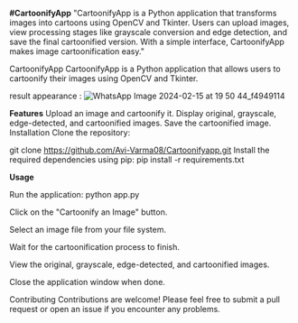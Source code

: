 **#CartoonifyApp**
"CartoonifyApp is a Python application that transforms images into cartoons using OpenCV and Tkinter. Users can upload images, view processing stages like grayscale conversion and edge detection, and save the final cartoonified version. With a simple interface, CartoonifyApp makes image cartoonification easy."

CartoonifyApp
CartoonifyApp is a Python application that allows users to cartoonify their images using OpenCV and Tkinter.

result appearance :
![WhatsApp Image 2024-02-15 at 19 50 44_f4949114](https://github.com/Sivatejvarma/Cartoonifyapp/assets/121592407/9a2a47de-8221-4fd0-9a67-0576169eef7f)


**Features**
Upload an image and cartoonify it.
Display original, grayscale, edge-detected, and cartoonified images.
Save the cartoonified image.
Installation
Clone the repository:

git clone https://github.com/Avi-Varma08/Cartoonifyapp.git
Install the required dependencies using pip: pip install -r requirements.txt

**Usage**

Run the application: python app.py

Click on the "Cartoonify an Image" button.

Select an image file from your file system.

Wait for the cartoonification process to finish.

View the original, grayscale, edge-detected, and cartoonified images.

Close the application window when done.

Contributing Contributions are welcome! Please feel free to submit a pull request or open an issue if you encounter any problems.
